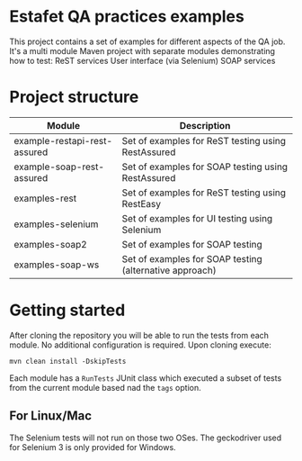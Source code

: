 # Estafet QA practices examples
This project contains a set of examples for different aspects of the QA job. It's a multi module Maven project with separate modules demonstrating how to test:
ReST services
User interface (via Selenium)
SOAP services

# Project structure
| Module | Description |
| --- | --- |
| example-restapi-rest-assured | Set of examples for ReST testing using RestAssured |
| example-soap-rest-assured | Set of examples for SOAP testing using RestAssured |
| examples-rest | Set of examples for ReST testing using RestEasy |
| examples-selenium | Set of examples for UI testing using Selenium |
| examples-soap2 | Set of examples for SOAP testing |
| examples-soap-ws | Set of examples for SOAP testing (alternative approach) |

# Getting started
After cloning the repository you will be able to run the tests from each module. No additional configuration is required.
Upon cloning execute:
```
mvn clean install -DskipTests
```
Each module has a `RunTests` JUnit class which executed a subset of tests from the current module based nad the `tags` option.
## For Linux/Mac
The Selenium tests will not run on those two OSes. The geckodriver used for Selenium 3 is only provided for Windows.
